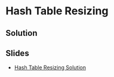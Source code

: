 
# Hash Table Resizing

## Solution



## Slides

* [Hash Table Resizing Solution](https://docs.google.com/a/hackreactor.com/presentation/d/1Qx011CpD46QYhBnjDl3VheacZSEi9JXWW_im0Jko4cQ/embed?start=false&loop=false&delayms=3000)
